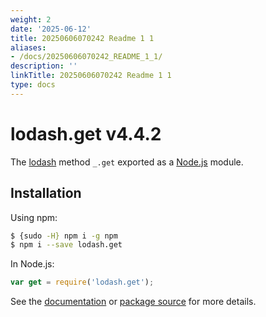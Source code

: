 ```yaml
---
weight: 2
date: '2025-06-12'
title: 20250606070242 Readme 1 1
aliases:
- /docs/20250606070242_README_1_1/
description: ''
linkTitle: 20250606070242 Readme 1 1
type: docs
---
```


# lodash.get v4.4.2

The [lodash](https://lodash.com/) method `_.get` exported as a [Node.js](https://nodejs.org/) module.

## Installation

Using npm:
```bash
$ {sudo -H} npm i -g npm
$ npm i --save lodash.get
```

In Node.js:
```js
var get = require('lodash.get');
```

See the [documentation](https://lodash.com/docs#get) or [package source](https://github.com/lodash/lodash/blob/4.4.2-npm-packages/lodash.get) for more details.
